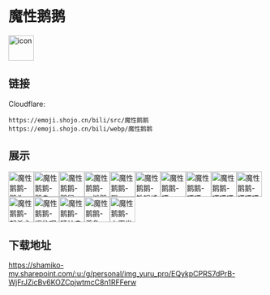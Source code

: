 # 魔性鹅鹅
<img src="https://emoji.shojo.cn/bili/src/魔性鹅鹅/icon.png" width="50" height="50" alt="icon">

## 链接
Cloudflare:
```
https://emoji.shojo.cn/bili/src/魔性鹅鹅
https://emoji.shojo.cn/bili/webp/魔性鹅鹅
```
## 展示
<img src="https://emoji.shojo.cn/bili/src/魔性鹅鹅/魔性鹅鹅-鹅头.png" width="50" height="50" alt="魔性鹅鹅-鹅头"><img src="https://emoji.shojo.cn/bili/src/魔性鹅鹅/魔性鹅鹅-鹅身.png" width="50" height="50" alt="魔性鹅鹅-鹅身"><img src="https://emoji.shojo.cn/bili/src/魔性鹅鹅/魔性鹅鹅-鹅尾.png" width="50" height="50" alt="魔性鹅鹅-鹅尾"><img src="https://emoji.shojo.cn/bili/src/魔性鹅鹅/魔性鹅鹅-一摊鹅.png" width="50" height="50" alt="魔性鹅鹅-一摊鹅"><img src="https://emoji.shojo.cn/bili/src/魔性鹅鹅/魔性鹅鹅-戳.png" width="50" height="50" alt="魔性鹅鹅-戳"><img src="https://emoji.shojo.cn/bili/src/魔性鹅鹅/魔性鹅鹅-铁锅炖大鹅.png" width="50" height="50" alt="魔性鹅鹅-铁锅炖大鹅"><img src="https://emoji.shojo.cn/bili/src/魔性鹅鹅/魔性鹅鹅-嘎.png" width="50" height="50" alt="魔性鹅鹅-嘎"><img src="https://emoji.shojo.cn/bili/src/魔性鹅鹅/魔性鹅鹅-嘎嘎.png" width="50" height="50" alt="魔性鹅鹅-嘎嘎"><img src="https://emoji.shojo.cn/bili/src/魔性鹅鹅/魔性鹅鹅-嘎嘎嘎.png" width="50" height="50" alt="魔性鹅鹅-嘎嘎嘎"><img src="https://emoji.shojo.cn/bili/src/魔性鹅鹅/魔性鹅鹅-嘎嘎嘎嘎.png" width="50" height="50" alt="魔性鹅鹅-嘎嘎嘎嘎"><img src="https://emoji.shojo.cn/bili/src/魔性鹅鹅/魔性鹅鹅-起杀心.png" width="50" height="50" alt="魔性鹅鹅-起杀心"><img src="https://emoji.shojo.cn/bili/src/魔性鹅鹅/魔性鹅鹅-扼住咽喉.png" width="50" height="50" alt="魔性鹅鹅-扼住咽喉"><img src="https://emoji.shojo.cn/bili/src/魔性鹅鹅/魔性鹅鹅-精神良好.png" width="50" height="50" alt="魔性鹅鹅-精神良好"><img src="https://emoji.shojo.cn/bili/src/魔性鹅鹅/魔性鹅鹅-着急.png" width="50" height="50" alt="魔性鹅鹅-着急"><img src="https://emoji.shojo.cn/bili/src/魔性鹅鹅/魔性鹅鹅-上天堂鹅.png" width="50" height="50" alt="魔性鹅鹅-上天堂鹅">

## 下载地址

https://shamiko-my.sharepoint.com/:u:/g/personal/img_yuru_pro/EQykpCPRS7dPrB-WjFrJZicBv6KOZCpjwtmcC8n1RFFerw